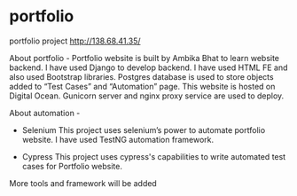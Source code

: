 # portfolio
portfolio project
http://138.68.41.35/

About portfolio -
Portfolio website is built by Ambika Bhat to learn website backend. I have used Django to develop backend. I have used HTML FE and also used Bootstrap libraries. Postgres database is used to store objects added to “Test Cases” and “Automation” page. This website is hosted on Digital Ocean. Gunicorn server and nginx proxy service are used to deploy.

About automation -
- Selenium
This project uses selenium’s power to automate portfolio website. I have used TestNG automation framework.

- Cypress
This project uses cypress's capabilities to write automated test cases for Portfolio website.

More tools and framework will be added
